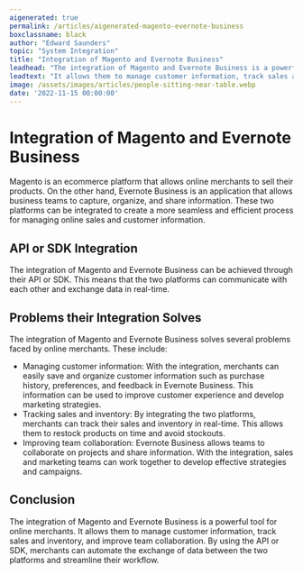 ```yaml
---
aigenerated: true
permalink: /articles/aigenerated-magento-evernote-business
boxclassname: black
author: "Edward Saunders"
topic: "System Integration"
title: "Integration of Magento and Evernote Business"
leadhead: "The integration of Magento and Evernote Business is a powerful tool for online merchants"
leadtext: "It allows them to manage customer information, track sales and inventory, and improve team collaboration. By using the API or SDK, merchants can automate the exchange of data between the two platforms and streamline their workflow."
image: /assets/images/articles/people-sitting-near-table.webp
date: '2022-11-15 00:00:00'
---
```

<div class="arttext"><h1>Integration of Magento and Evernote Business</h1>
<p>Magento is an ecommerce platform that allows online merchants to sell their products. On the other hand, Evernote Business is an application that allows business teams to capture, organize, and share information. These two platforms can be integrated to create a more seamless and efficient process for managing online sales and customer information.</p>

<h2>API or SDK Integration</h2>
<p>The integration of Magento and Evernote Business can be achieved through their API or SDK. This means that the two platforms can communicate with each other and exchange data in real-time.</p>

<h2>Problems their Integration Solves</h2>
<p>The integration of Magento and Evernote Business solves several problems faced by online merchants. These include:</p>
<ul>
<li>Managing customer information: With the integration, merchants can easily save and organize customer information such as purchase history, preferences, and feedback in Evernote Business. This information can be used to improve customer experience and develop marketing strategies.</li>
<li>Tracking sales and inventory: By integrating the two platforms, merchants can track their sales and inventory in real-time. This allows them to restock products on time and avoid stockouts. </li>
<li>Improving team collaboration: Evernote Business allows teams to collaborate on projects and share information. With the integration, sales and marketing teams can work together to develop effective strategies and campaigns.</li>
</ul>

<h2>Conclusion</h2>
<p>The integration of Magento and Evernote Business is a powerful tool for online merchants. It allows them to manage customer information, track sales and inventory, and improve team collaboration. By using the API or SDK, merchants can automate the exchange of data between the two platforms and streamline their workflow. </p>
</div>